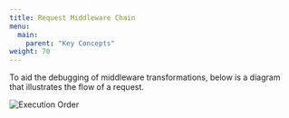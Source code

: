 ```yaml
---
title: Request Middleware Chain
menu:
  main:
    parent: "Key Concepts"
weight: 70
---
```


To aid the debugging of middleware transformations, below is a diagram that illustrates the flow of a request.

![Execution Order][1]










[1]: /docs/img/diagrams/middleware-order-diagram.png

